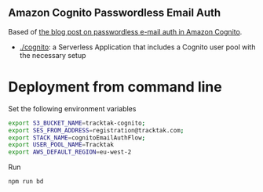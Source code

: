 ## Amazon Cognito Passwordless Email Auth

Based of [the blog post on passwordless e-mail auth in Amazon Cognito](https://aws.amazon.com/blogs/mobile/implementing-passwordless-email-authentication-with-amazon-cognito/).

- [./cognito](./cognito): a Serverless Application that includes a Cognito user pool with the necessary setup


# Deployment from command line

Set the following environment variables
```bash
export S3_BUCKET_NAME=tracktak-cognito;
export SES_FROM_ADDRESS=registration@tracktak.com;
export STACK_NAME=cognitoEmailAuthFlow;
export USER_POOL_NAME=Tracktak
export AWS_DEFAULT_REGION=eu-west-2
```

Run
```bash
npm run bd
```